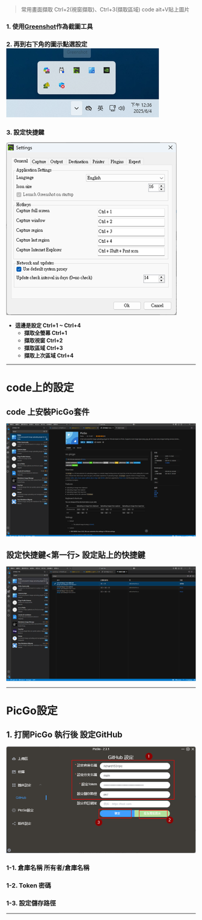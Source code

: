    > 常用畫面擷取 Ctrl+2(視窗擷取)、Ctrl+3(擷取區域)
   > code ait+V貼上圖片

### 1. 使用[Greenshot](https://getgreenshot.org/downloads/)作為截圖工具
### 2. 再到右下角的圖示點選設定![20250604123639](https://raw.githubusercontent.com/richard153r/pic/main/pic/20250604123639.png)
### 3. 設定快捷鍵
![20250604104957](https://raw.githubusercontent.com/richard153r/pic/main/pic/20250604104957.png)

- **這邊是設定 Ctrl+1 ~ Ctrl+4**
  - **擷取全螢幕 Ctrl+1**
  - **擷取視窗 Ctrl+2**
  - **擷取區域 Ctrl+3**
  - **擷取上次區域 Ctrl+4**
---
# code上的設定
## code 上安裝PicGo套件
![20250604113924](https://raw.githubusercontent.com/richard153r/pic/main/pic/20250604113924.png)
## 設定快捷鍵<第一行> 設定貼上的快捷鍵
![20250604125212](https://raw.githubusercontent.com/richard153r/pic/main/pic/20250604125212.png)

---
# PicGo設定
## 1. 打開PicGo 執行後 設定GitHub
![aaa](https://raw.githubusercontent.com/richard153r/pic/main/pic/20250515143505.png)
### 1-1. 倉庫名稱 所有者/倉庫名稱
### 1-2. Token 密碼
### 1-3. 設定儲存路徑

---